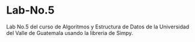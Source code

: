# Lab-No.5
Lab No.5 del curso de Algoritmos y Estructura de Datos de la Universidad del Valle de Guatemala usando la libreria de Simpy.

